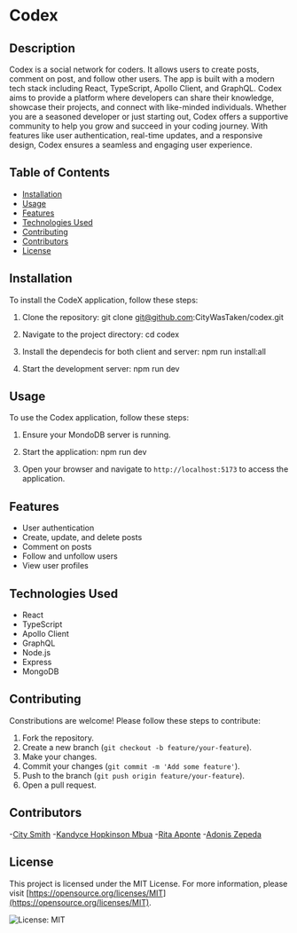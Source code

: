 # Codex

## Description
Codex is a social network for coders. It allows users to create posts, comment on post, and follow other users. The app is built with a modern tech stack including React, TypeScript, Apollo Client, and GraphQL. Codex aims to provide a platform where developers can share their knowledge, showcase their projects, and connect with like-minded individuals. Whether you are a seasoned developer or just starting out, Codex offers a supportive community to help you grow and succeed in your coding journey. With features like user authentication, real-time updates, and a responsive design, Codex ensures a seamless and engaging user experience.

## Table of Contents
- [Installation](#installation) 
- [Usage](#usage) 
- [Features](#features) 
- [Technologies Used](#technologies-used) 
- [Contributing](#contributing) 
- [Contributors](#contributors)
- [License](#license) 

## Installation
To install the CodeX application, follow these steps:

1. Clone the repository:
    git clone git@github.com:CityWasTaken/codex.git

2. Navigate to the project directory:
    cd codex

3. Install the dependecis for both client and server:
    npm run install:all

4. Start the development server:
    npm run dev

## Usage
To use the Codex application, follow these steps:

1. Ensure your MondoDB server is running.
2. Start the application:
    npm run dev

3. Open your browser and navigate to `http://localhost:5173` to access the application.

## Features
- User authentication
- Create, update, and delete posts
- Comment on posts
- Follow and unfollow users
- View user profiles

## Technologies Used
- React
- TypeScript
- Apollo Client 
- GraphQL
- Node.js
- Express
- MongoDB

## Contributing
Constributions are welcome! Please follow these steps to contribute:

1. Fork the repository.
2. Create a new branch (`git checkout -b feature/your-feature`).
3. Make your changes.
4. Commit your changes (`git commit -m 'Add some feature'`).
5. Push to the branch (`git push origin feature/your-feature`).
6. Open a pull request.

## Contributors
-[City Smith](https://github.com/CityWasTaken)
-[Kandyce Hopkinson Mbua](https://github.com/knmbua)
-[Rita Aponte](https://github.com/Funkyskep)
-[Adonis Zepeda](https://github.com/Adonis99Jordan)

## License
This project is licensed under the MIT License. For more information, please visit [https://opensource.org/licenses/MIT](https://opensource.org/licenses/MIT).

![License: MIT](https://img.shields.io/badge/License-MIT-yellow.svg)